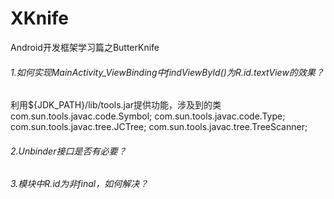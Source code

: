 # XKnife
Android开发框架学习篇之ButterKnife
###### 1.如何实现MainActivity_ViewBinding中findViewById()为R.id.textView的效果？
利用${JDK_PATH}/lib/tools.jar提供功能，涉及到的类
com.sun.tools.javac.code.Symbol;
com.sun.tools.javac.code.Type;
com.sun.tools.javac.tree.JCTree;
com.sun.tools.javac.tree.TreeScanner;

###### 2.Unbinder接口是否有必要？

###### 3.模块中R.id为非final，如何解决？

